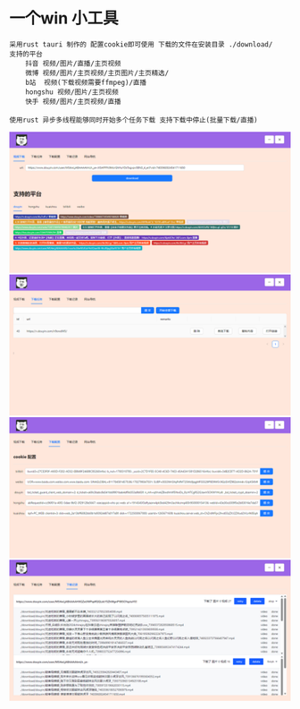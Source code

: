 # 一个win 小工具 
```
采用rust tauri 制作的 配置cookie即可使用 下载的文件在安装目录 ./download/
支持的平台
    抖音 视频/图片/直播/主页视频 
    微博 视频/图片/主页视频/主页图片/主页精选/
    b站  视频(下载视频需要ffmpeg)/直播 
    hongshu 视频/图片/主页视频
    快手 视频/图片/主页视频/直播

使用rust 异步多线程能够同时开始多个任务下载 支持下载中停止(批量下载/直播)
```
![Alt text](./1.png)
![Alt text](./2.png)
![Alt text](./3.png)
![Alt text](./4.png)


